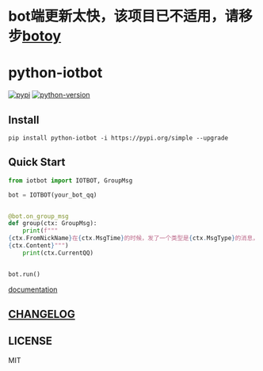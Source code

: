 # bot端更新太快，该项目已不适用，请移步[botoy](https://github.com/xiyaowong/botoy)
# python-iotbot

[![pypi](https://img.shields.io/pypi/v/python-iotbot?style=flat-square 'pypi')](https://pypi.org/project/python-iotbot/)
[![python-version](https://img.shields.io/pypi/pyversions/python-iotbot?style=flat-square)](https://pypi.org/project/python-iotbot/)

## Install

```shell
pip install python-iotbot -i https://pypi.org/simple --upgrade
```

## Quick Start

```python
from iotbot import IOTBOT, GroupMsg

bot = IOTBOT(your_bot_qq)


@bot.on_group_msg
def group(ctx: GroupMsg):
    print(f"""
{ctx.FromNickName}在{ctx.MsgTime}的时候，发了一个类型是{ctx.MsgType}的消息，内容为：
{ctx.Content}""")
    print(ctx.CurrentQQ)


bot.run()
```

[documentation](https://xiyaowong.github.io/python--iotbot 'documentation')

## [CHANGELOG](./CHANGELOG.md)

## LICENSE

MIT
